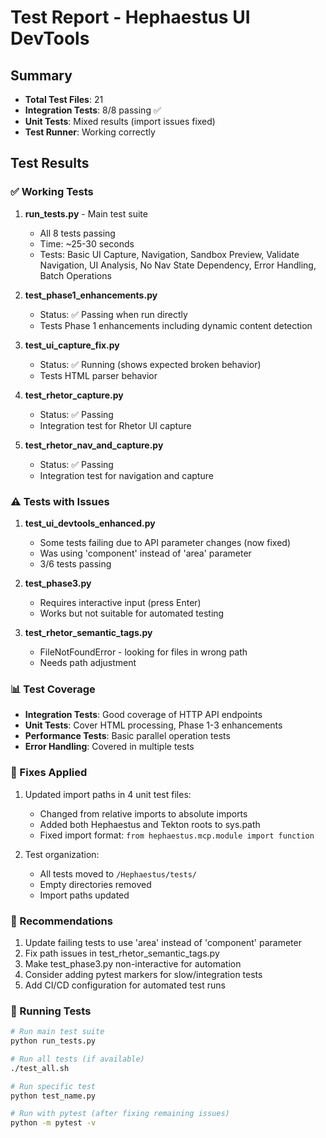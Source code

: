 # Test Report - Hephaestus UI DevTools

## Summary
- **Total Test Files**: 21
- **Integration Tests**: 8/8 passing ✅
- **Unit Tests**: Mixed results (import issues fixed)
- **Test Runner**: Working correctly

## Test Results

### ✅ Working Tests

1. **run_tests.py** - Main test suite
   - All 8 tests passing
   - Time: ~25-30 seconds
   - Tests: Basic UI Capture, Navigation, Sandbox Preview, Validate Navigation, UI Analysis, No Nav State Dependency, Error Handling, Batch Operations

2. **test_phase1_enhancements.py**
   - Status: ✅ Passing when run directly
   - Tests Phase 1 enhancements including dynamic content detection

3. **test_ui_capture_fix.py**
   - Status: ✅ Running (shows expected broken behavior)
   - Tests HTML parser behavior

4. **test_rhetor_capture.py**
   - Status: ✅ Passing
   - Integration test for Rhetor UI capture

5. **test_rhetor_nav_and_capture.py**
   - Status: ✅ Passing
   - Integration test for navigation and capture

### ⚠️ Tests with Issues

1. **test_ui_devtools_enhanced.py**
   - Some tests failing due to API parameter changes (now fixed)
   - Was using 'component' instead of 'area' parameter
   - 3/6 tests passing

2. **test_phase3.py**
   - Requires interactive input (press Enter)
   - Works but not suitable for automated testing

3. **test_rhetor_semantic_tags.py**
   - FileNotFoundError - looking for files in wrong path
   - Needs path adjustment

### 📊 Test Coverage

- **Integration Tests**: Good coverage of HTTP API endpoints
- **Unit Tests**: Cover HTML processing, Phase 1-3 enhancements
- **Performance Tests**: Basic parallel operation tests
- **Error Handling**: Covered in multiple tests

### 🔧 Fixes Applied

1. Updated import paths in 4 unit test files:
   - Changed from relative imports to absolute imports
   - Added both Hephaestus and Tekton roots to sys.path
   - Fixed import format: `from hephaestus.mcp.module import function`

2. Test organization:
   - All tests moved to `/Hephaestus/tests/`
   - Empty directories removed
   - Import paths updated

### 📝 Recommendations

1. Update failing tests to use 'area' instead of 'component' parameter
2. Fix path issues in test_rhetor_semantic_tags.py
3. Make test_phase3.py non-interactive for automation
4. Consider adding pytest markers for slow/integration tests
5. Add CI/CD configuration for automated test runs

### 🚀 Running Tests

```bash
# Run main test suite
python run_tests.py

# Run all tests (if available)
./test_all.sh

# Run specific test
python test_name.py

# Run with pytest (after fixing remaining issues)
python -m pytest -v
```